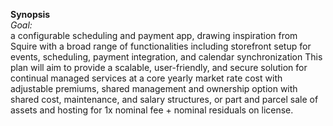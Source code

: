 <b>Synopsis</b><br>
<i>Goal:</i><br> a configurable scheduling and payment app, drawing inspiration from Squire with a broad range of functionalities including storefront setup for events, scheduling, payment integration, and calendar synchronization
This plan will aim to provide a scalable, user-friendly, and secure solution for continual managed services at a core yearly market rate cost with adjustable premiums, shared management and ownership option with shared cost, maintenance, and salary structures, or part and parcel sale of assets and hosting for 1x nominal fee  + nominal residuals on license. 

